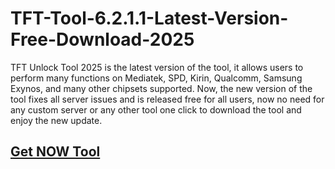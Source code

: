 # TFT-Tool-6.2.1.1-Latest-Version-Free-Download-2025
TFT Unlock Tool 2025 is the latest version of the tool, it allows users to perform many functions on Mediatek, SPD, Kirin, Qualcomm, Samsung Exynos, and many other chipsets supported. Now, the new version of the tool fixes all server issues and is released free for all users, now no need for any custom server or any other tool one click to download the tool and enjoy the new update.
## [Get NOW Tool](https://tft-unlock-tool.com/download-tft-tool/)

